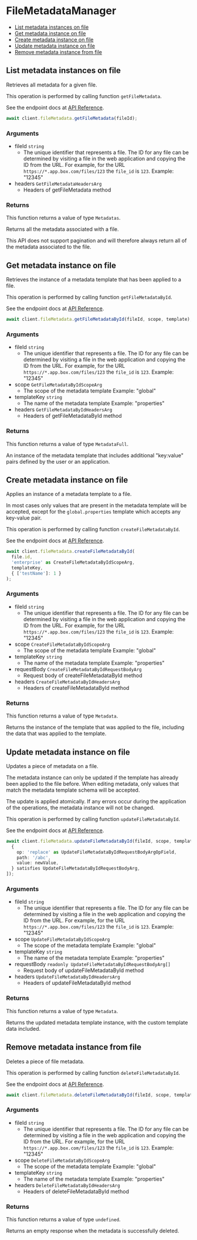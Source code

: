 # FileMetadataManager

- [List metadata instances on file](#list-metadata-instances-on-file)
- [Get metadata instance on file](#get-metadata-instance-on-file)
- [Create metadata instance on file](#create-metadata-instance-on-file)
- [Update metadata instance on file](#update-metadata-instance-on-file)
- [Remove metadata instance from file](#remove-metadata-instance-from-file)

## List metadata instances on file

Retrieves all metadata for a given file.

This operation is performed by calling function `getFileMetadata`.

See the endpoint docs at
[API Reference](https://developer.box.com/reference/get-files-id-metadata/).

<!-- sample get_files_id_metadata -->

```ts
await client.fileMetadata.getFileMetadata(fileId);
```

### Arguments

- fileId `string`
  - The unique identifier that represents a file. The ID for any file can be determined by visiting a file in the web application and copying the ID from the URL. For example, for the URL `https://*.app.box.com/files/123` the `file_id` is `123`. Example: "12345"
- headers `GetFileMetadataHeadersArg`
  - Headers of getFileMetadata method

### Returns

This function returns a value of type `Metadatas`.

Returns all the metadata associated with a file.

This API does not support pagination and will therefore always return
all of the metadata associated to the file.

## Get metadata instance on file

Retrieves the instance of a metadata template that has been applied to a
file.

This operation is performed by calling function `getFileMetadataById`.

See the endpoint docs at
[API Reference](https://developer.box.com/reference/get-files-id-metadata-id-id/).

<!-- sample get_files_id_metadata_id_id -->

```ts
await client.fileMetadata.getFileMetadataById(fileId, scope, template);
```

### Arguments

- fileId `string`
  - The unique identifier that represents a file. The ID for any file can be determined by visiting a file in the web application and copying the ID from the URL. For example, for the URL `https://*.app.box.com/files/123` the `file_id` is `123`. Example: "12345"
- scope `GetFileMetadataByIdScopeArg`
  - The scope of the metadata template Example: "global"
- templateKey `string`
  - The name of the metadata template Example: "properties"
- headers `GetFileMetadataByIdHeadersArg`
  - Headers of getFileMetadataById method

### Returns

This function returns a value of type `MetadataFull`.

An instance of the metadata template that includes
additional "key:value" pairs defined by the user or
an application.

## Create metadata instance on file

Applies an instance of a metadata template to a file.

In most cases only values that are present in the metadata template
will be accepted, except for the `global.properties` template which accepts
any key-value pair.

This operation is performed by calling function `createFileMetadataById`.

See the endpoint docs at
[API Reference](https://developer.box.com/reference/post-files-id-metadata-id-id/).

<!-- sample post_files_id_metadata_id_id -->

```ts
await client.fileMetadata.createFileMetadataById(
  file.id,
  'enterprise' as CreateFileMetadataByIdScopeArg,
  templateKey,
  { ['testName']: 1 }
);
```

### Arguments

- fileId `string`
  - The unique identifier that represents a file. The ID for any file can be determined by visiting a file in the web application and copying the ID from the URL. For example, for the URL `https://*.app.box.com/files/123` the `file_id` is `123`. Example: "12345"
- scope `CreateFileMetadataByIdScopeArg`
  - The scope of the metadata template Example: "global"
- templateKey `string`
  - The name of the metadata template Example: "properties"
- requestBody `CreateFileMetadataByIdRequestBodyArg`
  - Request body of createFileMetadataById method
- headers `CreateFileMetadataByIdHeadersArg`
  - Headers of createFileMetadataById method

### Returns

This function returns a value of type `Metadata`.

Returns the instance of the template that was applied to the file,
including the data that was applied to the template.

## Update metadata instance on file

Updates a piece of metadata on a file.

The metadata instance can only be updated if the template has already been
applied to the file before. When editing metadata, only values that match
the metadata template schema will be accepted.

The update is applied atomically. If any errors occur during the
application of the operations, the metadata instance will not be changed.

This operation is performed by calling function `updateFileMetadataById`.

See the endpoint docs at
[API Reference](https://developer.box.com/reference/put-files-id-metadata-id-id/).

<!-- sample put_files_id_metadata_id_id -->

```ts
await client.fileMetadata.updateFileMetadataById(fileId, scope, template, [
  {
    op: 'replace' as UpdateFileMetadataByIdRequestBodyArgOpField,
    path: '/abc',
    value: newValue,
  } satisfies UpdateFileMetadataByIdRequestBodyArg,
]);
```

### Arguments

- fileId `string`
  - The unique identifier that represents a file. The ID for any file can be determined by visiting a file in the web application and copying the ID from the URL. For example, for the URL `https://*.app.box.com/files/123` the `file_id` is `123`. Example: "12345"
- scope `UpdateFileMetadataByIdScopeArg`
  - The scope of the metadata template Example: "global"
- templateKey `string`
  - The name of the metadata template Example: "properties"
- requestBody `readonly UpdateFileMetadataByIdRequestBodyArg[]`
  - Request body of updateFileMetadataById method
- headers `UpdateFileMetadataByIdHeadersArg`
  - Headers of updateFileMetadataById method

### Returns

This function returns a value of type `Metadata`.

Returns the updated metadata template instance, with the
custom template data included.

## Remove metadata instance from file

Deletes a piece of file metadata.

This operation is performed by calling function `deleteFileMetadataById`.

See the endpoint docs at
[API Reference](https://developer.box.com/reference/delete-files-id-metadata-id-id/).

<!-- sample delete_files_id_metadata_id_id -->

```ts
await client.fileMetadata.deleteFileMetadataById(fileId, scope, template);
```

### Arguments

- fileId `string`
  - The unique identifier that represents a file. The ID for any file can be determined by visiting a file in the web application and copying the ID from the URL. For example, for the URL `https://*.app.box.com/files/123` the `file_id` is `123`. Example: "12345"
- scope `DeleteFileMetadataByIdScopeArg`
  - The scope of the metadata template Example: "global"
- templateKey `string`
  - The name of the metadata template Example: "properties"
- headers `DeleteFileMetadataByIdHeadersArg`
  - Headers of deleteFileMetadataById method

### Returns

This function returns a value of type `undefined`.

Returns an empty response when the metadata is
successfully deleted.
